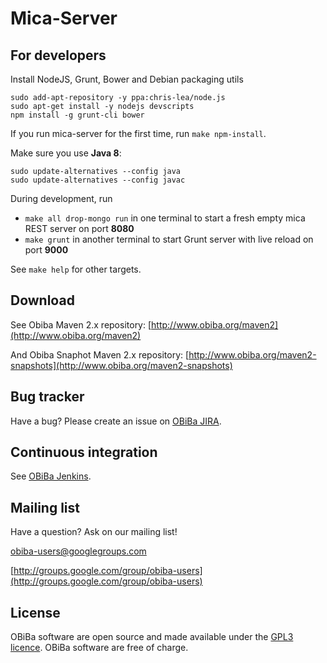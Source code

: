 # Mica-Server

## For developers

Install NodeJS, Grunt, Bower and Debian packaging utils

```
sudo add-apt-repository -y ppa:chris-lea/node.js
sudo apt-get install -y nodejs devscripts
npm install -g grunt-cli bower
```

If you run mica-server for the first time, run `make npm-install`.

Make sure you use **Java 8**:

```
sudo update-alternatives --config java
sudo update-alternatives --config javac
```

During development, run

* `make all drop-mongo run` in one terminal to start a fresh empty mica REST server on port **8080**
* `make grunt` in another terminal to start Grunt server with live reload on port **9000**

See `make help` for other targets.


## Download

See Obiba Maven 2.x repository: [http://www.obiba.org/maven2](http://www.obiba.org/maven2)

And Obiba Snaphot Maven 2.x repository: [http://www.obiba.org/maven2-snapshots](http://www.obiba.org/maven2-snapshots)


## Bug tracker

Have a bug? Please create an issue on [OBiBa JIRA](http://jira.obiba.org/jira/browse/MICASERVER).


## Continuous integration

See [OBiBa Jenkins](http://ci.obiba.org/view/mica-server).


## Mailing list

Have a question? Ask on our mailing list!

obiba-users@googlegroups.com

[http://groups.google.com/group/obiba-users](http://groups.google.com/group/obiba-users)


## License

OBiBa software are open source and made available under the [GPL3 licence](http://www.obiba.org/node/62). OBiBa software are free of charge.